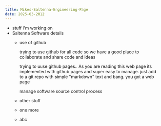 ```yaml
---
title: Mikes-Saltenna-Engineering-Page
date: 2025-03-2012
---
```


- stuff I'm working on
- Saltenna Software details
  + use of github
    
    trying to use github for all code so we have a good place to collaborate and share code and ideas

    trying to uuse github pages.. As you are reading this web page its implemented with github pages and super easy
    to manage. just add to a git repo with simple "markdown" text and bang. you got a web page

    manage software source control process
  + other stuff
  + one more
  + abc
  
